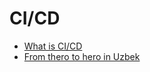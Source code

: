 # CI/CD
- [What is CI/CD](https://www.redhat.com/en/topics/devops/what-is-ci-cd)
- [From thero to hero in Uzbek](https://www.youtube.com/watch?v=wdaEtu0OZKg&list=PLwqLN64T5CKc-BcRvwrJqEllbI8D4u4zg&pp=gAQBiAQB)